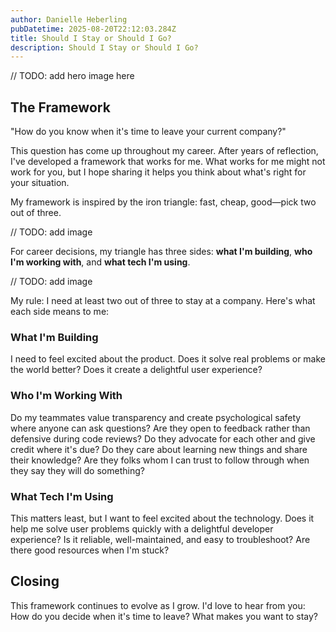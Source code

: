 ```yaml
---
author: Danielle Heberling
pubDatetime: 2025-08-20T22:12:03.284Z
title: Should I Stay or Should I Go?
description: Should I Stay or Should I Go?
---
```


// TODO: add hero image here

## The Framework

"How do you know when it's time to leave your current company?"

This question has come up throughout my career. After years of reflection, I've developed a framework that works for me. What works for me might not work for you, but I hope sharing it helps you think about what's right for your situation.

My framework is inspired by the iron triangle: fast, cheap, good—pick two out of three.

// TODO: add image

For career decisions, my triangle has three sides: **what I'm building**, **who I'm working with**, and **what tech I'm using**.

// TODO: add image

My rule: I need at least two out of three to stay at a company. Here's what each side means to me:

### What I'm Building

I need to feel excited about the product. Does it solve real problems or make the world better? Does it create a delightful user experience?

### Who I'm Working With

Do my teammates value transparency and create psychological safety where anyone can ask questions? Are they open to feedback rather than defensive during code reviews? Do they advocate for each other and give credit where it's due? Do they care about learning new things and share their knowledge? Are they folks whom I can trust to follow through when they say they will do something?

### What Tech I'm Using

This matters least, but I want to feel excited about the technology. Does it help me solve user problems quickly with a delightful developer experience? Is it reliable, well-maintained, and easy to troubleshoot? Are there good resources when I'm stuck?

## Closing

This framework continues to evolve as I grow. I'd love to hear from you: How do you decide when it's time to leave? What makes you want to stay?

&nbsp;
